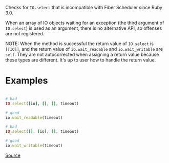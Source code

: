 
Checks for `IO.select` that is incompatible with Fiber Scheduler since Ruby 3.0.

When an array of IO objects waiting for an exception (the third argument of `IO.select`)
is used as an argument, there is no alternative API, so offenses are not registered.

NOTE: When the method is successful the return value of `IO.select` is `[[IO]]`,
and the return value of `io.wait_readable` and `io.wait_writable` are `self`.
They are not autocorrected when assigning a return value because these types are different.
It's up to user how to handle the return value.

# Examples

```ruby

# bad
IO.select([io], [], [], timeout)

# good
io.wait_readable(timeout)

# bad
IO.select([], [io], [], timeout)

# good
io.wait_writable(timeout)
```

[Source](http://www.rubydoc.info/gems/rubocop/RuboCop/Cop/Lint/IncompatibleIoSelectWithFiberScheduler)